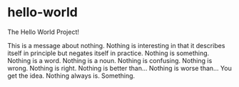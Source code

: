 # hello-world
The Hello World Project!

This is a message about nothing. Nothing is interesting in that it describes itself in principle but negates itself in practice. Nothing is something. Nothing is a word. Nothing is a noun. Nothing is confusing. Nothing is wrong. Nothing is right. Nothing is better than... Nothing is worse than... You get the idea. Nothing always is. Something.
